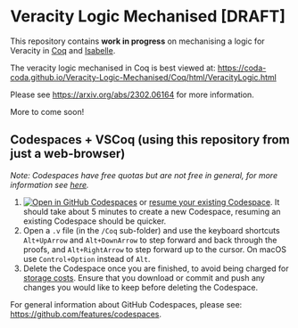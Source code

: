 # Veracity Logic Mechanised [DRAFT]

This repository contains **work in progress** on mechanising a logic for Veracity in [Coq](https://coq.inria.fr/) and [Isabelle](https://isabelle.in.tum.de/).

The veracity logic mechanised in Coq is best viewed at: https://coda-coda.github.io/Veracity-Logic-Mechanised/Coq/html/VeracityLogic.html

Please see https://arxiv.org/abs/2302.06164 for more information.

More to come soon!

## Codespaces + VSCoq (using this repository from just a web-browser)

*Note: Codespaces have free quotas but are not free in general, for more information see [here](https://docs.github.com/en/billing/managing-billing-for-github-codespaces/about-billing-for-github-codespaces).*

1. [![Open in GitHub Codespaces](https://github.com/codespaces/badge.svg)](https://codespaces.new/Coda-Coda/Veracity-Logic-Mechanised) or [resume your existing Codespace](https://codespaces.new/Coda-Coda/Veracity-Logic-Mechanised?quickstart=1). It should take about 5 minutes to create a new Codespace, resuming an existing Codespace should be quicker.
2. Open a `.v` file (in the `/Coq` sub-folder) and use the keyboard shortcuts `Alt+UpArrow` and `Alt+DownArrow` to step forward and back through the proofs, and `Alt+RightArrow` to step forward up to the cursor. On macOS use `Control+Option` instead of `Alt`.
3. Delete the Codespace once you are finished, to avoid being charged for [storage costs](https://docs.github.com/en/billing/managing-billing-for-github-codespaces/about-billing-for-github-codespaces). Ensure that you download or commit and push any changes you would like to keep before deleting the Codespace.

For general information about GitHub Codespaces, please see: https://github.com/features/codespaces.